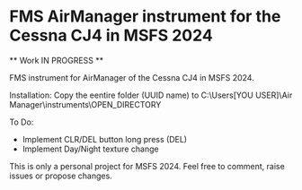 # FMS AirManager instrument for the Cessna CJ4 in MSFS 2024
** Work IN PROGRESS **

FMS instrument for AirManager of the Cessna CJ4 in MSFS 2024.

Installation:
Copy the eentire folder (UUID name) to C:\Users\[YOU USER]\Air Manager\instruments\OPEN_DIRECTORY

To Do:
- Implement CLR/DEL button long press (DEL)
- Implement Day/Night texture change

This is only a personal project for MSFS 2024.
Feel free to comment, raise issues or propose changes.
